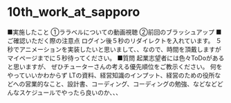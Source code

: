 # 10th_work_at_sapporo
■実施したこと
①ララベルについての動画視聴
②前回のブラッシュアップ
■ご確認いただく際の注意点
ログイン後５秒のリダイレクトを入れています。
５秒でアニメーションを実装したいと思いまして、、なので、時間を頂戴しますがマイページまでに５秒待ってください。
■質問
起業志望者には色々ToDoがあると思いますが、
ぜひチューターさんの考える優先順位をご教示ください。
何をやっていいかわからず
LTの資料、経営知識のインプット、経営のための役所などへの営業的なこと、設計書、コーディング、コーディングの勉強、などなどどんなスケジュールでやったら良いのか、、、

